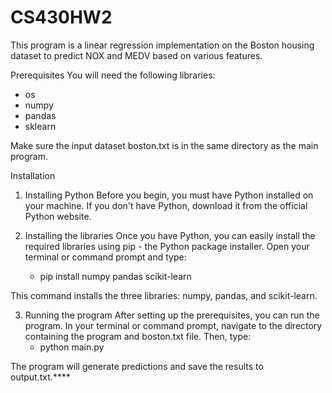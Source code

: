 # CS430HW2
This program is a linear regression implementation on the Boston housing dataset to predict NOX and MEDV based on various features.

Prerequisites
You will need the following libraries:
- os
- numpy
- pandas
- sklearn

Make sure the input dataset boston.txt is in the same directory as the main program.

Installation
1. Installing Python
Before you begin, you must have Python installed on your machine. If you don't have Python, download it from the official Python website.

2. Installing the libraries
Once you have Python, you can easily install the required libraries using pip - the Python package installer. Open your terminal or command prompt and type:
    - pip install numpy pandas scikit-learn
      
This command installs the three libraries: numpy, pandas, and scikit-learn.

3. Running the program
After setting up the prerequisites, you can run the program. In your terminal or command prompt, navigate to the directory containing the program and boston.txt file. Then, type:
    - python main.py

The program will generate predictions and save the results to output.txt.****
